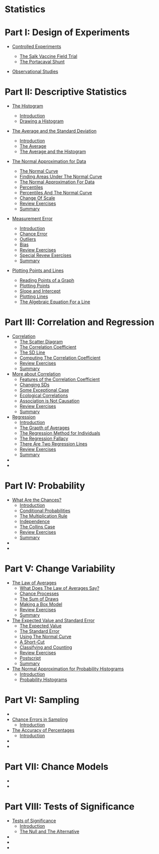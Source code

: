 # Statistics

# Part I: Design of Experiments

- [Controlled Experiments](ch01/ch01.md)

  - [The Salk Vaccine Field Trial](ch01/ch01-01.md)
  - [The Portacaval Shunt](ch01/ch01-02.md)

- [Observational Studies](ch02/ch02.md)

# Part II: Descriptive Statistics

- [The Histogram](ch03/ch03.md)

  - [Introduction](ch03/ch03-01.md)
  - [Drawing a Histogram](ch03/ch03-02.md)

- [The Average and the Standard Deviation](ch04/ch04.md)

  - [Introduction](ch04/ch04-01.md)
  - [The Average](ch04/ch04-02.md)
  - [The Average and the Histogram](ch04/ch04-03.md)

- [The Normal Approximation for Data](ch05/ch05.md)

  - [The Normal Curve](ch05/ch05-01.md)
  - [Finding Areas Under The Normal Curve](ch05/ch05-02.md)
  - [The Normal Approximation For Data](ch05/ch05-03.md)
  - [Percentiles](ch05/ch05-04.md)
  - [Percentiles And The Normal Curve](ch05/ch05-05.md)
  - [Change Of Scale](ch05/ch05-06.md)
  - [Review Exercises](ch05/ch05-07.md)
  - [Summary](ch05/ch05-08.md)

- [Measurement Error](ch06/ch06.md)

  - [Introduction](ch06/ch06-01.md)
  - [Chance Error](ch06/ch06-02.md)
  - [Outliers](ch06/ch06-03.md)
  - [Bias](ch06/ch06-04.md)
  - [Review Exercises](ch06/ch06-05.md)
  - [Special Revew Exercises](ch06/ch06-06.md)
  - [Summary](ch06/ch06-07.md)

- [Plotting Points and Lines](ch07/ch07.md)

  - [Reading Points of a Graph](ch07/ch07-01.md)
  - [Plotting Points](ch07/ch07-02.md)
  - [Slope and Intercept](ch07/ch07-03.md)
  - [Plotting Lines](ch07/ch07-04.md)
  - [The Algebraic Equation For a Line](ch07/ch07-05.md)

# Part III: Correlation and Regression

- [Correlation](ch08/ch08.md)
  - [The Scatter Diagram](ch08/ch08-01.md)
  - [The Correlation Coefficient](ch08/ch08-02.md)
  - [The SD Line](ch08/ch08-03.md)
  - [Computing The Correlation Coefficient](ch08/ch08-04.md)
  - [Review Exercises](ch08/ch08-05.md)
  - [Summary](ch08/ch08-06.md)
- [More about Correlation](ch09/ch09.md)
  - [Features of the Correlation Coefficient](ch09/ch09-01.md)
  - [Changing SDs](ch09/ch09-02.md)
  - [Some Exceptional Case](ch09/ch09-03.md)
  - [Ecological Correlations](ch09/ch09-04.md)
  - [Association is Not Causation](ch09/ch09-05.md)
  - [Review Exercises](ch09/ch09-06.md)
  - [Summary](ch09/ch09-07.md)
- [Regression](ch10/ch10.md)
  - [Introduction](ch10/ch10-01.md)
  - [The Grapth of Averages](ch10/ch10-02.md)
  - [The Regression Method for Individuals](ch10/ch10-03.md)
  - [The Regression Fallacy](ch10/ch10-04.md)
  - [There Are Two Regression Lines](ch10/ch10-05.md)
  - [Review Exercises](ch10/ch10-06.md)
  - [Summary](ch10/ch10-07.md)
- []()
- []()

# Part IV: Probability

- [What Are the Chances?](ch13/ch13.md)
  - [Introduction](ch13/ch13-01.md)
  - [Conditional Probabilities](ch13/ch13-02.md)
  - [The Multiplication Rule](ch13/ch13-03.md)
  - [Independence](ch13/ch13-04.md)
  - [The Collins Case](ch13/ch13-05.md)
  - [Review Exercises](ch13/ch13-06.md)
  - [Summary](ch13/ch13-07.md)
- []()
- []()

# Part V: Change Variability

- [The Law of Averages](ch16/ch16.md)
  - [What Does The Law of Averages Say?](ch16/ch16-01.md)
  - [Chance Processes](ch16/ch16-02.md)
  - [The Sum of Draws](ch16/ch16-03.md)
  - [Making a Box Model](ch16/ch16-04.md)
  - [Review Exercises](ch16/ch16-05.md)
  - [Summary](ch16/ch16-06.md)
- [The Expected Value and Standard Error](ch17/ch17.md)
  - [The Expected Value](ch17/ch17-01.md)
  - [The Standard Error](ch17/ch17-02.md)
  - [Using The Normal Curve](ch17/ch17-03.md)
  - [A Short-Cut](ch17/ch17-04.md)
  - [Classifying and Counting](ch17/ch17-05.md)
  - [Review Exercises](ch17/ch17-06.md)
  - [Postscript](ch17/ch17-07.md)
  - [Summary](ch17/ch17-08.md)
- [The Normal Approximation for Probability Histograms](ch18/ch18.md)
  - [Introduction](ch18/ch18-01.md)
  - [Probability Histograms](ch18/ch18-02.md)

# Part VI: Sampling

- []()
- [Chance Errors in Sampling](ch20/ch20.md)
  - [Introduction](ch20/ch20-01.md)
- [The Accuracy of Percentages](ch21/ch21.md)
  - [Introduction](ch21/ch21-01.md)
- []()
- []()

# Part VII: Chance Models

- []()
- []()

# Part VIII: Tests of Significance

- [Tests of Significance](ch26/ch26.md)
  - [Introduction](ch26/ch26-01.md)
  - [The Null and The Alternative](ch26/ch26-02.md)
- []()
- []()
- []()
